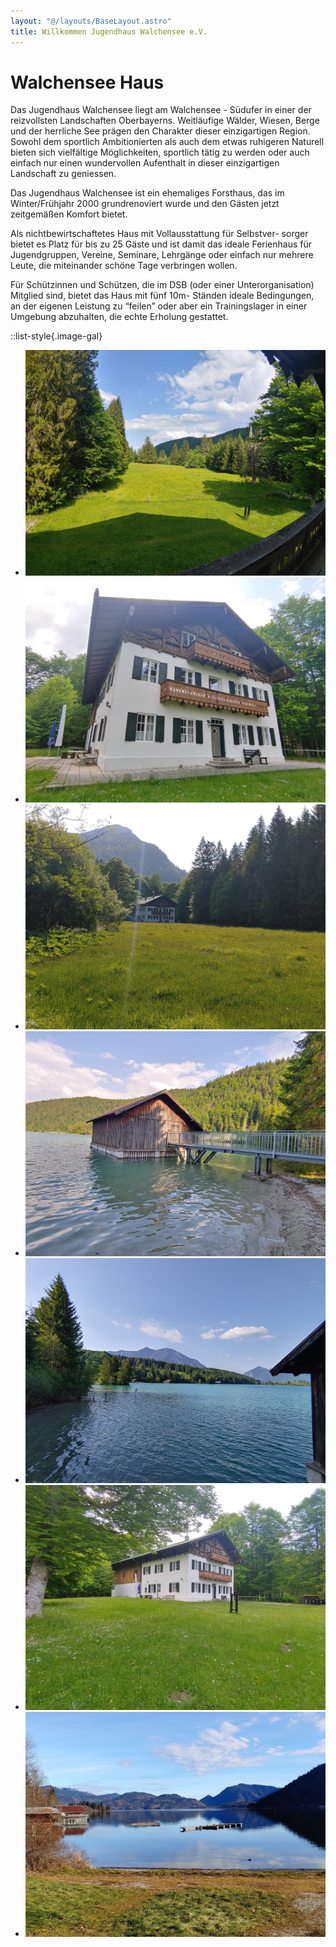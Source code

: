 ```yaml
---
layout: "@/layouts/BaseLayout.astro"
title: Willkommen Jugendhaus Walchensee e.V.
---
```


# Walchensee Haus

Das Jugendhaus Walchensee liegt am Walchensee - Südufer in einer der reizvollsten Landschaften Oberbayerns. Weitläufige Wälder, Wiesen, Berge und der herrliche See prägen den Charakter dieser einzigartigen Region. Sowohl dem sportlich Ambitionierten als auch dem etwas ruhigeren Naturell bieten sich vielfältige Möglichkeiten, sportlich tätig zu werden oder auch einfach nur einen wundervollen Aufenthalt in dieser einzigartigen Landschaft zu geniessen.

Das Jugendhaus Walchensee ist ein ehemaliges Forsthaus, das im Winter/Frühjahr 2000 grundrenoviert wurde und den Gästen jetzt zeitgemäßen Komfort bietet.

Als nichtbewirtschaftetes Haus mit Vollausstattung für Selbstver- sorger bietet es Platz für bis zu 25 Gäste und ist damit das ideale Ferienhaus für Jugendgruppen, Vereine, Seminare, Lehrgänge oder einfach nur mehrere Leute, die miteinander schöne Tage verbringen wollen.

Für Schützinnen und Schützen, die im DSB (oder einer Unterorganisation) Mitglied sind, bietet das Haus mit fünf 10m- Ständen ideale Bedingungen, an der eigenen Leistung zu “feilen” oder aber ein Trainingslager in einer Umgebung abzuhalten, die echte Erholung gestattet.

::list-style{.image-gal}

- ![](src/images/start-1.jpg)
- ![](src/images/start-2.jpg)
- ![](src/images/start-3.jpg)
- ![](src/images/start-4.jpg)
- ![](src/images/start-5.jpg)
- ![](src/images/start-6.jpg)
- ![](src/images/start-7.jpg)
